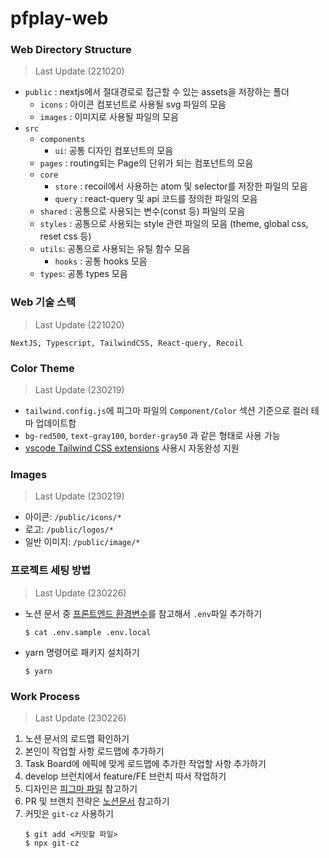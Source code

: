 # pfplay-web

### Web Directory Structure

> Last Update (221020)

- `public` : nextjs에서 절대경로로 접근할 수 있는 assets을 저장하는 폴더
  - `icons` : 아이콘 컴포넌트로 사용될 svg 파일의 모음
  - `images` : 이미지로 사용될 파일의 모음
- `src`
  - `components`
    - `ui`: 공통 디자인 컴포넌트의 모음
  - `pages` : routing되는 Page의 단위가 되는 컴포넌트의 모음
  - `core`
    - `store` : recoil에서 사용하는 atom 및 selector를 저장한 파일의 모음
    - `query` : react-query 및 api 코드를 정의한 파일의 모음
  - `shared` : 공통으로 사용되는 변수(const 등) 파일의 모음
  - `styles` : 공통으로 사용되는 style 관련 파일의 모음 (theme, global css, reset css 등)
  - `utils`: 공통으로 사용되는 유틸 함수 모음
    - `hooks` : 공통 hooks 모음
  - `types`: 공통 types 모음

### Web 기술 스택

> Last Update (221020)

`NextJS, Typescript, TailwindCSS, React-query, Recoil`

### Color Theme

> Last Update (230219)

- `tailwind.config.js`에 피그마 파일의 `Component/Color` 섹션 기준으로 컬러 테마 업데이트함
- `bg-red500`, `text-gray100`, `border-gray50` 과 같은 형태로 사용 가능
- [vscode Tailwind CSS extensions](https://marketplace.visualstudio.com/items?itemName=bradlc.vscode-tailwindcss) 사용시 자동완성 지원

### Images

> Last Update (230219)

- 아이콘: `/public/icons/*`
- 로고: `/public/logos/*`
- 일반 이미지: `/public/image/*`

### 프로젝트 세팅 방법

> Last Update (230226)

- 노션 문서 중 [프론트엔드 환경변수](https://www.notion.so/pfplay/3ad552e5b35845c492146605159cc418?pvs=4)를 참고해서 `.env`파일 추가하기
  ```
  $ cat .env.sample .env.local
  ```
- yarn 명령어로 패키지 설치하기
  ```shell
  $ yarn
  ```

### Work Process

> Last Update (230226)

1. 노션 문서의 로드맵 확인하기
2. 본인이 작업할 사항 로드맵에 추가하기
3. Task Board에 에픽에 맞게 로드맵에 추가한 작업할 사항 추가하기
4. develop 브런치에서 feature/FE 브런치 따서 작업하기
5. 디자인은 [피그마 파일](https://www.figma.com/file/PrQd76USwYaa2gQ2uN2yyZ/PFPlay-GUI?node-id=1%3A10) 참고하기
6. PR 및 브랜치 전략은 [노션문서](https://www.notion.so/pfplay/Git-43050745466b4f749421de4cab55f831?pvs=4) 참고하기
7. 커밋은 `git-cz` 사용하기
   ```shell
   $ git add <커밋할 파일>
   $ npx git-cz
   ```
